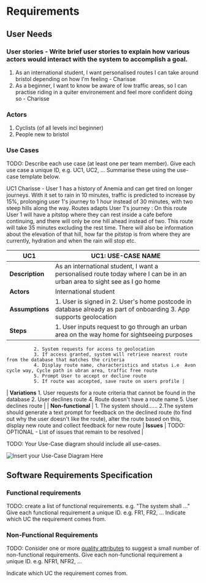 # Requirements

## User Needs

### User stories - Write brief user stories to explain how various actors would interact with the system to accomplish a goal.
1. As an international student, I want personalised routes I can take around bristol depending on how I'm feeling - Charisse
2. As a beginner, I want to know be aware of low traffic areas, so I can practise riding in a quiter environement and feel more confident doing so - Charisse

### Actors
1. Cyclists (of all levels incl beginner)
2. People new to bristol

### Use Cases
TODO: Describe each use case (at least one per team member).
    Give each use case a unique ID, e.g. UC1, UC2, ...
    Summarise these using the use-case template below.

    
UC1 Charisse - User 1 has a history of Anemia and can get tired on longer journeys. With it set to rain in 10 minutes, traffic is predicted to increase by 15%, prolonging user 1's journey to 1 hour instead of 30 minutes, with two steep hills along the way. Routes adapts User 1's journey : On this route User 1 will have a pitstop where they can rest inside a cafe before continuing, and there will only be one hill ahead instead of two. This route will take 35 minutes excluding the rest time. There will also be information about the elevation of that hill, how far the pitstop is from where they are currently, hydration and when the rain will stop etc. 


| UC1 | UC1: USE-CASE NAME | 
| -------------------------------------- | ------------------- |
| **Description** | As an international student, I want a personalised route today where I can be in an urban area to sight see as I go home |
| **Actors** | International student |
| **Assumptions** | 1. User is signed in 2. User's home postcode in database already as part of onboarding 3. App supports geolocation
| **Steps** | 1. User inputs request to go through an urban area on the way home for sightseeing purposes
              2. System requests for access to geolocation
              3. If access granted, system will retrieve nearest route from the database that matches the criteria
              4. Display route name, characteristics and status i.e  Avon cycle way, Cycle path in ubran area, traffic free route 
              5. Prompt User to accept or decline route 
              5. If route was accepted, save route on users profile |
| **Variations** 1. User requests for a route criteria that cannot be found in the database 
                 2. User declines route
                 4. Route doesn't have a route name 
                 5. User declines route |
| **Non-functional** | 1. The system should...... 2.The system should generate a text prompt for feedback on the declined route (to find out why the user doesn't like the route), alter the route based on this, display new route and collect feedback for new route 
| **Issues** | TODO: OPTIONAL - List of issues that remain to be resolved |


TODO: Your Use-Case diagram should include all use-cases.

![Insert your Use-Case Diagram Here](images/use-case.png)

## Software Requirements Specification
### Functional requirements
TODO: create a list of functional requirements. 
    e.g. "The system shall ..."
    Give each functional requirement a unique ID. e.g. FR1, FR2, ...
    Indicate which UC the requirement comes from.


### Non-Functional Requirements
TODO: Consider one or more [quality attributes](https://en.wikipedia.org/wiki/ISO/IEC_9126) to suggest a small number of non-functional requirements.
Give each non-functional requirement a unique ID. e.g. NFR1, NFR2, ...

Indicate which UC the requirement comes from.
